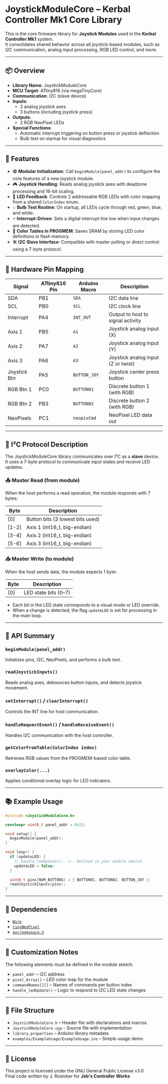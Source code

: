 # JoystickModuleCore – Kerbal Controller Mk1 Core Library

This is the core firmware library for **Joystick Modules** used in the **Kerbal Controller Mk1** system.  
It consolidates shared behavior across all joystick-based modules, such as I2C communication, analog input processing, RGB LED control, and more.

---

## 📦 Overview

- **Library Name**: JoystickModuleCore
- **MCU Target**: ATtiny816 (via megaTinyCore)
- **Communication**: I2C (slave device)
- **Inputs**:
  - 3 analog joystick axes
  - 3 buttons (including joystick press)
- **Outputs**:
  - 2 RGB NeoPixel LEDs
- **Special Functions**:
  - Automatic interrupt triggering on button press or joystick deflection
  - Bulb test on startup for visual diagnostics

---

## 🚀 Features

- 🟢 **Modular Initialization**: Call `beginModule(panel_addr)` to configure the core features of a new joystick module.
- 🎮 **Joystick Handling**: Reads analog joystick axes with deadzone processing and 16-bit scaling.
- 🎨 **LED Feedback**: Controls 2 addressable RGB LEDs with color mapping from a shared `ColorIndex` enum.
- 💡 **Bulb Test Routine**: On startup, all LEDs cycle through red, green, blue, and white.
- ⚡ **Interrupt-Driven**: Sets a digital interrupt line low when input changes are detected.
- 🧠 **Color Tables in PROGMEM**: Saves SRAM by storing LED color definitions in flash memory.
- 🛠️ **I2C Slave Interface**: Compatible with master polling or direct control using a 7-byte protocol.

---

## 🧰 Hardware Pin Mapping

| Signal        | ATtiny816 Pin | Arduino Macro | Description                         |
|---------------|---------------|---------------|-------------------------------------|
| SDA           | PB1           | `SDA`         | I2C data line                       |
| SCL           | PB0           | `SCL`         | I2C clock line                      |
| Interrupt     | PA4           | `INT_OUT`     | Output to host to signal activity  |
| Axis 1        | PB5           | `A1`          | Joystick analog input (X)          |
| Axis 2        | PA7           | `A2`          | Joystick analog input (Y)          |
| Axis 3        | PA6           | `A3`          | Joystick analog input (Z or twist) |
| Joystick Btn  | PA5           | `BUTTON_JOY`  | Joystick center press button       |
| RGB Btn 1     | PC0           | `BUTTON01`    | Discrete button 1 (with RGB)       |
| RGB Btn 2     | PB3           | `BUTTON02`    | Discrete button 2 (with RGB)       |
| NeoPixels     | PC1           | `neopixCmd`   | NeoPixel LED data out              |

---

## 📡 I²C Protocol Description

The JoystickModuleCore library communicates over I²C as a **slave** device. It uses a 7-byte protocol to communicate input states and receive LED updates.

### 📤 Master Read (from module)

When the host performs a read operation, the module responds with 7 bytes:

| Byte | Description               |
|------|---------------------------|
| [0]  | Button bits (3 lowest bits used) |
| [1-2]| Axis 1 (int16_t, big-endian)     |
| [3-4]| Axis 2 (int16_t, big-endian)     |
| [5-6]| Axis 3 (int16_t, big-endian)     |

### 📥 Master Write (to module)

When the host sends data, the module expects 1 byte:

| Byte | Description               |
|------|---------------------------|
| [0]  | LED state bits (0–7)      |

- Each bit in the LED state corresponds to a visual mode or LED override.
- When a change is detected, the flag `updateLED` is set for processing in the main loop.

---

## 🔧 API Summary

### `beginModule(panel_addr)`
Initializes pins, I2C, NeoPixels, and performs a bulb test.

### `readJoystickInputs()`
Reads analog axes, debounces button inputs, and detects joystick movement.

### `setInterrupt()` / `clearInterrupt()`
Controls the INT line for host communication.

### `handleRequestEvent()` / `handleReceiveEvent()`
Handles I2C communication with the host controller.

### `getColorFromTable(ColorIndex index)`
Retrieves RGB values from the PROGMEM-based color table.

### `overlayColor(...)`
Applies conditional overlay logic for LED indicators.

---

## 📚 Example Usage

```cpp
#include <JoystickModuleCore.h>

constexpr uint8_t panel_addr = 0x23;

void setup() {
  beginModule(panel_addr);
}

void loop() {
  if (updateLED) {
    // handle_ledUpdate();  <-- Defined in your module sketch
    updateLED = false;
  }

  uint8_t pins[NUM_BUTTONS] = { BUTTON01, BUTTON02, BUTTON_JOY };
  readJoystickInputs(pins);
}
```

---

## 🧩 Dependencies

- [`Wire`](https://www.arduino.cc/reference/en/language/functions/communication/wire/)
- [`tinyNeoPixel`](https://github.com/adafruit/Adafruit_NeoPixel)
- [`avr/pgmspace.h`](https://www.nongnu.org/avr-libc/user-manual/pgmspace.html)

---

## 🔧 Customization Notes

The following elements must be defined in the module sketch:

- `panel_addr` – I2C address
- `pixel_Array[]` – LED color map for the module
- `commandNames[][]` – Names of commands per button index
- `handle_ledUpdate()` – Logic to respond to I2C LED state changes

---

## 📂 File Structure

- `JoystickModuleCore.h` – Header file with declarations and macros
- `JoystickModuleCore.cpp` – Source file with implementation
- `library.properties` – Arduino library metadata
- `examples/ExampleUsage/ExampleUsage.ino` – Simple usage demo

---

## 📄 License

This project is licensed under the GNU General Public License v3.0  
Final code written by J. Rostoker for **Jeb's Controller Works**
